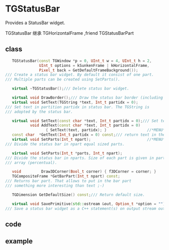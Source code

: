 <!-- TGStatusBar.md --- 
;; 
;; Description: 
;; Author: Hongyi Wu(吴鸿毅)
;; Email: wuhongyi@qq.com 
;; Created: 一 11月 14 20:08:53 2016 (+0800)
;; Last-Updated: 一 11月 14 20:16:37 2016 (+0800)
;;           By: Hongyi Wu(吴鸿毅)
;;     Update #: 1
;; URL: http://wuhongyi.cn -->

# TGStatusBar

Provides a StatusBar widget.

TGStatusBar 继承 TGHorizontalFrame ,friend TGStatusBarPart


## class

```cpp
   TGStatusBar(const TGWindow *p = 0, UInt_t w = 4, UInt_t h = 2,
               UInt_t options = kSunkenFrame | kHorizontalFrame,
               Pixel_t back = GetDefaultFrameBackground());
/// Create a status bar widget. By default it consist of one part.
/// Multiple parts can be created using SetParts().

   virtual ~TGStatusBar();/// Delete status bar widget.

   virtual void DrawBorder();/// Draw the status bar border (including cute 3d corner).
   virtual void SetText(TGString *text, Int_t partidx = 0);
/// Set text in partition partidx in status bar. The TGString is
/// adopted by the status bar.

   virtual void SetText(const char *text, Int_t partidx = 0);/// Set text in partion partidx in status bar.
           void AddText(const char *text, Int_t partidx = 0)
                  { SetText(text, partidx); }                  //*MENU*
   const char  *GetText(Int_t partidx = 0) const;/// return text in the part partidx
   virtual void SetParts(Int_t npart);                         //*MENU*
/// Divide the status bar in npart equal sized parts.

   virtual void SetParts(Int_t *parts, Int_t npart);
/// Divide the status bar in nparts. Size of each part is given in parts
/// array (percentual).

   void         Draw3DCorner(Bool_t corner) { f3DCorner = corner; }
   TGCompositeFrame *GetBarPart(Int_t npart) const;
/// Returns bar part. That allows to put in the bar part
/// something more interesting than text ;-)

   TGDimension GetDefaultSize() const;/// Return default size.

   virtual void SavePrimitive(std::ostream &out, Option_t *option = "");
/// Save a status bar widget as a C++ statement(s) on output stream out.
```


## code




## example




<!-- TGStatusBar.md ends here -->
